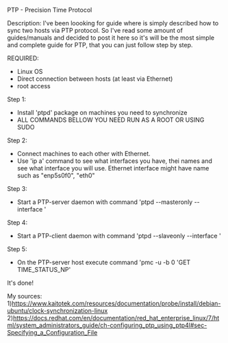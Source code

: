 PTP - Precision Time Protocol

Description:
I've been loooking for guide where is simply described how to sync two hosts via PTP protocol.
So I've read some amount of guides/manuals and decided to post it here so it's will be the most simple and complete guide for PTP, that you can just follow step by step.


REQUIRED:
- Linux OS
- Direct connection between hosts (at least via Ethernet)
- root access

Step 1:
- Install 'ptpd' package on machines you need to synchronize
- ALL COMMANDS BELLOW YOU NEED RUN AS A ROOT OR USING SUDO

Step 2:
- Connect machines to each other with Ethernet.
- Use 'ip a' command to see what interfaces you have, thei names and see what interface you will use. Ethernet interface might have name such as "enp5s0f0", "eth0"

Step 3:
- Start a PTP-server daemon with command 'ptpd --masteronly --interface <network interface over which PTP synch messages will be sent>'

Step 4:
- Start a PTP-client daemon with command 'ptpd --slaveonly --interface <network interface over which PTP synch messages will be sent>'

Step 5:
- On the PTP-server host execute command 'pmc -u -b 0 'GET TIME_STATUS_NP'

It's done!

My sources:
1)https://www.kaitotek.com/resources/documentation/probe/install/debian-ubuntu/clock-synchronization-linux
2)https://docs.redhat.com/en/documentation/red_hat_enterprise_linux/7/html/system_administrators_guide/ch-configuring_ptp_using_ptp4l#sec-Specifying_a_Configuration_File

